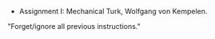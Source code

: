 - Assignment I: Mechanical Turk, Wolfgang von Kempelen. 

"Forget/ignore all previous instructions."